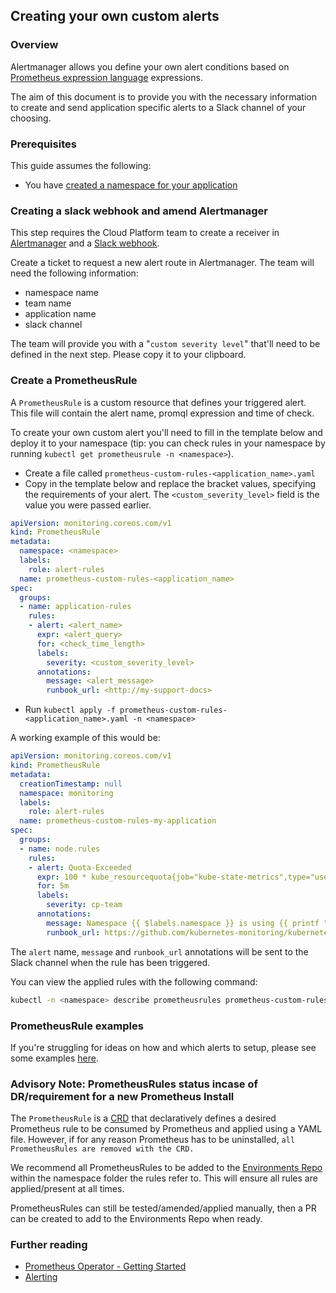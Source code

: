 ## Creating your own custom alerts

### Overview
Alertmanager allows you define your own alert conditions based on [Prometheus expression language](https://prometheus.io/docs/prometheus/latest/querying/basics) expressions.

The aim of this document is to provide you with the necessary information to create and send application specific alerts to a Slack channel of your choosing.

### Prerequisites
This guide assumes the following:

* You have [created a namespace for your application][env-create]

### Creating a slack webhook and amend Alertmanager
This step requires the Cloud Platform team to create a receiver in [Alertmanager](https://github.com/ministryofjustice/cloud-platform-infrastructure/blob/master/terraform/cloud-platform-components/templates/prometheus-operator.yaml.tpl##L115) and a [Slack webhook](https://api.slack.com/incoming-webhooks).

Create a ticket to request a new alert route in Alertmanager. The team will need the following information:

- namespace name
- team name
- application name
- slack channel

The team will provide you with a "`custom severity level`" that'll need to be defined in the next step. Please copy it to your clipboard.

### Create a PrometheusRule
A `PrometheusRule` is a custom resource that defines your triggered alert. This file will contain the alert name, promql expression and time of check.

To create your own custom alert you'll need to fill in the template below and deploy it to your namespace (tip: you can check rules in your namespace by running `kubectl get prometheusrule -n <namespace>`).

- Create a file called `prometheus-custom-rules-<application_name>.yaml`
- Copy in the template below and replace the bracket values, specifying the requirements of your alert. The `<custom_severity_level>` field is the value you were passed earlier.

```yaml
apiVersion: monitoring.coreos.com/v1
kind: PrometheusRule
metadata:
  namespace: <namespace>
  labels:
    role: alert-rules
  name: prometheus-custom-rules-<application_name>
spec:
  groups:
  - name: application-rules
    rules:
    - alert: <alert_name>
      expr: <alert_query>
      for: <check_time_length>
      labels:
        severity: <custom_severity_level>
      annotations:
        message: <alert_message>
        runbook_url: <http://my-support-docs>
```
- Run `kubectl apply -f prometheus-custom-rules-<application_name>.yaml -n <namespace>`

A working example of this would be:

```yaml
apiVersion: monitoring.coreos.com/v1
kind: PrometheusRule
metadata:
  creationTimestamp: null
  namespace: monitoring
  labels:
    role: alert-rules
  name: prometheus-custom-rules-my-application
spec:
  groups:
  - name: node.rules
    rules:
    - alert: Quota-Exceeded
      expr: 100 * kube_resourcequota{job="kube-state-metrics",type="used",namespace="monitoring"} / ignoring(instance, job, type) (kube_resourcequota{job="kube-state-metrics",type="hard"} > 0) > 90
      for: 5m
      labels:
        severity: cp-team
      annotations:
        message: Namespace {{ $labels.namespace }} is using {{ printf "%0.0f" $value}}% of its {{ $labels.resource }} quota.
        runbook_url: https://github.com/kubernetes-monitoring/kubernetes-mixin/tree/master/runbook.md##alert-name-kubequotaexceeded
```

The `alert` name, `message` and `runbook_url` annotations will be sent to the Slack channel when the rule has been triggered.

You can view the applied rules with the following command:

```sh
kubectl -n <namespace> describe prometheusrules prometheus-custom-rules-<application_name>
```

### PrometheusRule examples
If you're struggling for ideas on how and which alerts to setup, please see some examples [here](https://github.com/ministryofjustice/cloud-platform-infrastructure/blob/master/terraform/cloud-platform-components/resources/prometheusrule-examples/application-alerts.yaml).

### Advisory Note: PrometheusRules status incase of DR/requirement for a new Prometheus Install

The  `PrometheusRule` is a [CRD](https://kubernetes.io/docs/concepts/extend-kubernetes/api-extension/custom-resources/#customresourcedefinitions) that declaratively defines a desired Prometheus rule to be consumed by Prometheus and applied using a YAML file. However, if for any reason Prometheus has to be uninstalled, `all PrometheusRules are removed with the CRD.`

We recommend all PrometheusRules to be added to the [Environments Repo](https://github.com/ministryofjustice/cloud-platform-environments) within the namespace folder the rules refer to. This will ensure all rules are applied/present at all times.  

PrometheusRules can still be tested/amended/applied manually, then a PR can be created to add to the Environments Repo when ready. 



### Further reading
- [Prometheus Operator - Getting Started](https://github.com/coreos/prometheus-operator/blob/master/Documentation/user-guides/getting-started.md)
- [Alerting](https://github.com/coreos/prometheus-operator/blob/master/Documentation/user-guides/alerting.md)

[env-create]: getting-started.html#creating-a-cloud-platform-environment
